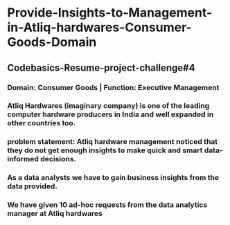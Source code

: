 # Provide-Insights-to-Management-in-Atliq-hardwares-Consumer-Goods-Domain
## Codebasics-Resume-project-challenge#4

### Domain:  Consumer Goods | Function: Executive Management
### Atliq Hardwares (imaginary company) is one of the leading computer hardware producers in India and well expanded in other countries too.
### problem statement: Atliq hardware management noticed that they do not get enough insights to make quick and smart data-informed decisions.
### As a data analysts we have to gain business insights from the data provided.
### We have given 10 ad-hoc requests from the data analytics manager at Atliq hardwares

